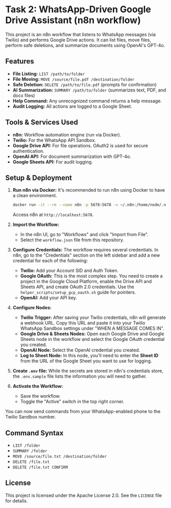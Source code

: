 # Task 2: WhatsApp-Driven Google Drive Assistant (n8n workflow)

This project is an n8n workflow that listens to WhatsApp messages (via Twilio) and performs Google Drive actions. It can list files, move files, perform safe deletions, and summarize documents using OpenAI's GPT-4o.

## Features
- **File Listing:** `LIST /path/to/folder`
- **File Moving:** `MOVE /source/file.pdf /destination/folder`
- **Safe Deletion:** `DELETE /path/to/file.pdf` (prompts for confirmation)
- **AI Summarization:** `SUMMARY /path/to/folder` (summarizes text, PDF, and docx files)
- **Help Command:** Any unrecognized command returns a help message.
- **Audit Logging:** All actions are logged to a Google Sheet.

## Tools & Services Used
- **n8n:** Workflow automation engine (run via Docker).
- **Twilio:** For the WhatsApp API Sandbox.
- **Google Drive API:** For file operations. OAuth2 is used for secure authentication.
- **OpenAI API:** For document summarization with GPT-4o.
- **Google Sheets API:** For audit logging.

## Setup & Deployment

1.  **Run n8n via Docker:**
    It's recommended to run n8n using Docker to have a clean environment.
    ```bash
    docker run -it --rm --name n8n -p 5678:5678 -v ~/.n8n:/home/node/.n8n n8nio/n8n
    ```
    Access n8n at `http://localhost:5678`.

2.  **Import the Workflow:**
    - In the n8n UI, go to "Workflows" and click "Import from File".
    - Select the `workflow.json` file from this repository.

3.  **Configure Credentials:**
    The workflow requires several credentials. In n8n, go to the "Credentials" section on the left sidebar and add a new credential for each of the following:
    - **Twilio:** Add your Account SID and Auth Token.
    - **Google OAuth:** This is the most complex step. You need to create a project in the Google Cloud Platform, enable the Drive API and Sheets API, and create OAuth 2.0 credentials. Use the `helper_scripts/setup_gcp_oauth.sh` guide for pointers.
    - **OpenAI:** Add your API key.

4.  **Configure Nodes:**
    - **Twilio Trigger:** After saving your Twilio credentials, n8n will generate a webhook URL. Copy this URL and paste it into your Twilio WhatsApp Sandbox settings under "WHEN A MESSAGE COMES IN".
    - **Google Drive & Sheets Nodes:** Open each Google Drive and Google Sheets node in the workflow and select the Google OAuth credential you created.
    - **OpenAI Node:** Select the OpenAI credential you created.
    - **Log to Sheet Node:** In this node, you'll need to enter the **Sheet ID** from the URL of the Google Sheet you want to use for logging.

5.  **Create `.env` file:**
    While the secrets are stored in n8n's credentials store, the `.env.sample` file lists the information you will need to gather.

6.  **Activate the Workflow:**
    - Save the workflow.
    - Toggle the "Active" switch in the top right corner.

You can now send commands from your WhatsApp-enabled phone to the Twilio Sandbox number.

## Command Syntax
- `LIST /folder`
- `SUMMARY /folder`
- `MOVE /source/file.txt /destination/folder`
- `DELETE /file.txt`
- `DELETE /file.txt CONFIRM`

## License
This project is licensed under the Apache License 2.0. See the `LICENSE` file for details.

